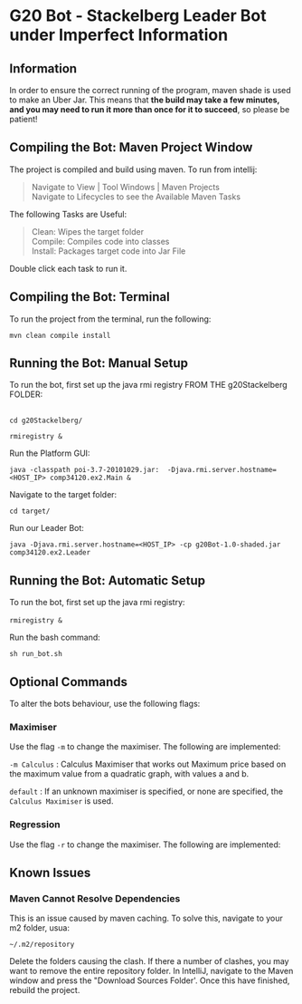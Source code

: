 # G20 Bot - Stackelberg Leader Bot under Imperfect Information

## Information 
In order to ensure the correct running of the program, maven shade is
used to make an Uber Jar. This means that **the build may take a few
minutes, and you may need to run it more than once for it to succeed**,
so please be patient!
## Compiling the Bot: Maven Project Window
The project is compiled and build using maven. To run from
intellij:
> Navigate to View | Tool Windows | Maven Projects <br> Navigate to
> Lifecycles to see the Available Maven Tasks

The following Tasks are Useful: 

> Clean: Wipes the target folder<br> Compile: Compiles code into classes
> <br> Install: Packages target code into Jar File

Double click each task to run it.  

## Compiling the Bot: Terminal 
To run the project from the terminal, run the following:

`mvn clean compile install`


## Running the Bot: Manual Setup
To run the bot, first set up the java rmi registry FROM THE
g20Stackelberg FOLDER: <br><br> 

`cd g20Stackelberg/`

`rmiregistry &`

Run the Platform GUI: <br>

`java -classpath poi-3.7-20101029.jar: 
-Djava.rmi.server.hostname=<HOST_IP> comp34120.ex2.Main &`

Navigate to the target folder: <br>

`cd target/`

Run our Leader Bot: <br>

`java -Djava.rmi.server.hostname=<HOST_IP> -cp g20Bot-1.0-shaded.jar
comp34120.ex2.Leader`


## Running the Bot: Automatic Setup

To run the bot, first set up the java rmi registry: <br><br>
`rmiregistry &`

Run the bash command: 

`sh run_bot.sh`

## Optional Commands
To alter the bots behaviour, use the following flags:

### Maximiser
Use the flag `-m` to change the maximiser. The following are
implemented:

`-m Calculus` : Calculus Maximiser that works out Maximum price based on
the maximum value from a quadratic graph, with values a and b.

`default` : If an unknown maximiser is specified, or none are specified,
the `Calculus Maximiser` is used.

### Regression
Use the flag `-r` to change the maximiser. The following are
implemented:

## Known Issues

### Maven Cannot Resolve Dependencies
This is an issue caused by maven caching. To solve this, navigate to
your m2 folder, usua:

`~/.m2/repository`

Delete the folders causing the clash. If there a number of clashes, you
may want to remove the entire repository folder. In IntelliJ, navigate
to the Maven window and press the "Download Sources Folder'. Once this
have finished, rebuild the project.



